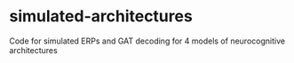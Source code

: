 # simulated-architectures
Code for simulated ERPs and GAT decoding for 4 models of neurocognitive architectures

